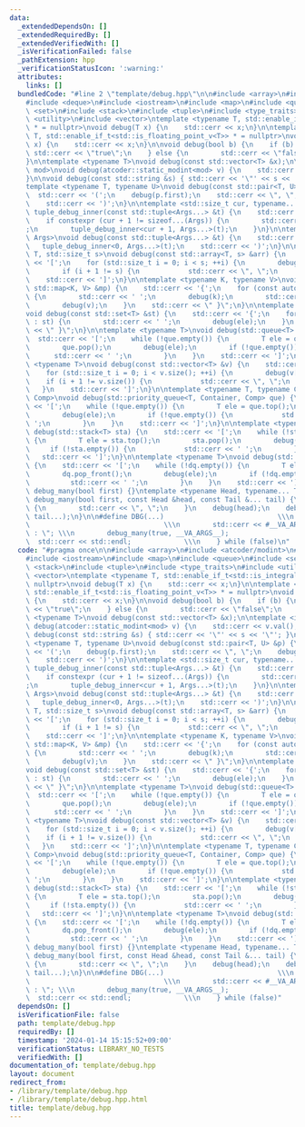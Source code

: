 ```yaml
---
data:
  _extendedDependsOn: []
  _extendedRequiredBy: []
  _extendedVerifiedWith: []
  _isVerificationFailed: false
  _pathExtension: hpp
  _verificationStatusIcon: ':warning:'
  attributes:
    links: []
  bundledCode: "#line 2 \"template/debug.hpp\"\n\n#include <array>\n#include <atcoder/modint>\n\
    #include <deque>\n#include <iostream>\n#include <map>\n#include <queue>\n#include\
    \ <set>\n#include <stack>\n#include <tuple>\n#include <type_traits>\n#include\
    \ <utility>\n#include <vector>\ntemplate <typename T, std::enable_if_t<std::is_integral_v<T>>\
    \ * = nullptr>\nvoid debug(T x) {\n    std::cerr << x;\n}\n\ntemplate <typename\
    \ T, std::enable_if_t<std::is_floating_point_v<T>> * = nullptr>\nvoid debug(T\
    \ x) {\n    std::cerr << x;\n}\n\nvoid debug(bool b) {\n    if (b) {\n       \
    \ std::cerr << \"true\";\n    } else {\n        std::cerr << \"false\";\n    }\n\
    }\n\ntemplate <typename T>\nvoid debug(const std::vector<T> &x);\n\ntemplate <int\
    \ mod>\nvoid debug(atcoder::static_modint<mod> v) {\n    std::cerr << v.val();\n\
    }\n\nvoid debug(const std::string &s) { std::cerr << '\"' << s << '\"'; }\n\n\
    template <typename T, typename U>\nvoid debug(const std::pair<T, U> &p) {\n  \
    \  std::cerr << '(';\n    debug(p.first);\n    std::cerr << \", \";\n    debug(p.second);\n\
    \    std::cerr << ')';\n}\n\ntemplate <std::size_t cur, typename... Args>\nvoid\
    \ tuple_debug_inner(const std::tuple<Args...> &t) {\n    std::cerr << std::get<cur>(t);\n\
    \    if constexpr (cur + 1 != sizeof...(Args)) {\n        std::cerr << \", \"\
    ;\n        tuple_debug_inner<cur + 1, Args...>(t);\n    }\n}\n\ntemplate <typename...\
    \ Args>\nvoid debug(const std::tuple<Args...> &t) {\n    std::cerr << '(';\n \
    \   tuple_debug_inner<0, Args...>(t);\n    std::cerr << ')';\n}\n\ntemplate <typename\
    \ T, std::size_t s>\nvoid debug(const std::array<T, s> &arr) {\n    std::cerr\
    \ << '[';\n    for (std::size_t i = 0; i < s; ++i) {\n        debug(arr[i]);\n\
    \        if (i + 1 != s) {\n            std::cerr << \", \";\n        }\n    }\n\
    \    std::cerr << ']';\n}\n\ntemplate <typename K, typename V>\nvoid debug(const\
    \ std::map<K, V> &mp) {\n    std::cerr << '{';\n    for (const auto [k, v] : mp)\
    \ {\n        std::cerr << ' ';\n        debug(k);\n        std::cerr << ':';\n\
    \        debug(v);\n    }\n    std::cerr << \" }\";\n}\n\ntemplate <typename T>\n\
    void debug(const std::set<T> &st) {\n    std::cerr << '{';\n    for (const T &ele\
    \ : st) {\n        std::cerr << ' ';\n        debug(ele);\n    }\n    std::cerr\
    \ << \" }\";\n}\n\ntemplate <typename T>\nvoid debug(std::queue<T> que) {\n  \
    \  std::cerr << '[';\n    while (!que.empty()) {\n        T ele = que.front();\n\
    \        que.pop();\n        debug(ele);\n        if (!que.empty()) {\n      \
    \      std::cerr << ' ';\n        }\n    }\n    std::cerr << ']';\n}\n\ntemplate\
    \ <typename T>\nvoid debug(const std::vector<T> &v) {\n    std::cerr << '[';\n\
    \    for (std::size_t i = 0; i < v.size(); ++i) {\n        debug(v[i]);\n    \
    \    if (i + 1 != v.size()) {\n            std::cerr << \", \";\n        }\n \
    \   }\n    std::cerr << ']';\n}\n\ntemplate <typename T, typename Container, typename\
    \ Comp>\nvoid debug(std::priority_queue<T, Container, Comp> que) {\n    std::cerr\
    \ << '[';\n    while (!que.empty()) {\n        T ele = que.top();\n        que.pop();\n\
    \        debug(ele);\n        if (!que.empty()) {\n            std::cerr << '\
    \ ';\n        }\n    }\n    std::cerr << ']';\n}\n\ntemplate <typename T>\nvoid\
    \ debug(std::stack<T> sta) {\n    std::cerr << '[';\n    while (!sta.empty())\
    \ {\n        T ele = sta.top();\n        sta.pop();\n        debug(ele);\n   \
    \     if (!sta.empty()) {\n            std::cerr << ' ';\n        }\n    }\n \
    \   std::cerr << ']';\n}\n\ntemplate <typename T>\nvoid debug(std::deque<T> dq)\
    \ {\n    std::cerr << '[';\n    while (!dq.empty()) {\n        T ele = dq.front();\n\
    \        dq.pop_front();\n        debug(ele);\n        if (!dq.empty()) {\n  \
    \          std::cerr << ' ';\n        }\n    }\n    std::cerr << ']';\n}\n\nvoid\
    \ debug_many(bool first) {}\ntemplate <typename Head, typename... Tail>\nvoid\
    \ debug_many(bool first, const Head &head, const Tail &... tail) {\n    if (!first)\
    \ {\n        std::cerr << \", \";\n    }\n    debug(head);\n    debug_many(false,\
    \ tail...);\n}\n\n#define DBG(...)                            \\\n    do {   \
    \                                 \\\n        std::cerr << #__VA_ARGS__ << \"\
    \ : \"; \\\n        debug_many(true, __VA_ARGS__);                 \\\n      \
    \  std::cerr << std::endl;             \\\n    } while (false)\n"
  code: "#pragma once\n\n#include <array>\n#include <atcoder/modint>\n#include <deque>\n\
    #include <iostream>\n#include <map>\n#include <queue>\n#include <set>\n#include\
    \ <stack>\n#include <tuple>\n#include <type_traits>\n#include <utility>\n#include\
    \ <vector>\ntemplate <typename T, std::enable_if_t<std::is_integral_v<T>> * =\
    \ nullptr>\nvoid debug(T x) {\n    std::cerr << x;\n}\n\ntemplate <typename T,\
    \ std::enable_if_t<std::is_floating_point_v<T>> * = nullptr>\nvoid debug(T x)\
    \ {\n    std::cerr << x;\n}\n\nvoid debug(bool b) {\n    if (b) {\n        std::cerr\
    \ << \"true\";\n    } else {\n        std::cerr << \"false\";\n    }\n}\n\ntemplate\
    \ <typename T>\nvoid debug(const std::vector<T> &x);\n\ntemplate <int mod>\nvoid\
    \ debug(atcoder::static_modint<mod> v) {\n    std::cerr << v.val();\n}\n\nvoid\
    \ debug(const std::string &s) { std::cerr << '\"' << s << '\"'; }\n\ntemplate\
    \ <typename T, typename U>\nvoid debug(const std::pair<T, U> &p) {\n    std::cerr\
    \ << '(';\n    debug(p.first);\n    std::cerr << \", \";\n    debug(p.second);\n\
    \    std::cerr << ')';\n}\n\ntemplate <std::size_t cur, typename... Args>\nvoid\
    \ tuple_debug_inner(const std::tuple<Args...> &t) {\n    std::cerr << std::get<cur>(t);\n\
    \    if constexpr (cur + 1 != sizeof...(Args)) {\n        std::cerr << \", \"\
    ;\n        tuple_debug_inner<cur + 1, Args...>(t);\n    }\n}\n\ntemplate <typename...\
    \ Args>\nvoid debug(const std::tuple<Args...> &t) {\n    std::cerr << '(';\n \
    \   tuple_debug_inner<0, Args...>(t);\n    std::cerr << ')';\n}\n\ntemplate <typename\
    \ T, std::size_t s>\nvoid debug(const std::array<T, s> &arr) {\n    std::cerr\
    \ << '[';\n    for (std::size_t i = 0; i < s; ++i) {\n        debug(arr[i]);\n\
    \        if (i + 1 != s) {\n            std::cerr << \", \";\n        }\n    }\n\
    \    std::cerr << ']';\n}\n\ntemplate <typename K, typename V>\nvoid debug(const\
    \ std::map<K, V> &mp) {\n    std::cerr << '{';\n    for (const auto [k, v] : mp)\
    \ {\n        std::cerr << ' ';\n        debug(k);\n        std::cerr << ':';\n\
    \        debug(v);\n    }\n    std::cerr << \" }\";\n}\n\ntemplate <typename T>\n\
    void debug(const std::set<T> &st) {\n    std::cerr << '{';\n    for (const T &ele\
    \ : st) {\n        std::cerr << ' ';\n        debug(ele);\n    }\n    std::cerr\
    \ << \" }\";\n}\n\ntemplate <typename T>\nvoid debug(std::queue<T> que) {\n  \
    \  std::cerr << '[';\n    while (!que.empty()) {\n        T ele = que.front();\n\
    \        que.pop();\n        debug(ele);\n        if (!que.empty()) {\n      \
    \      std::cerr << ' ';\n        }\n    }\n    std::cerr << ']';\n}\n\ntemplate\
    \ <typename T>\nvoid debug(const std::vector<T> &v) {\n    std::cerr << '[';\n\
    \    for (std::size_t i = 0; i < v.size(); ++i) {\n        debug(v[i]);\n    \
    \    if (i + 1 != v.size()) {\n            std::cerr << \", \";\n        }\n \
    \   }\n    std::cerr << ']';\n}\n\ntemplate <typename T, typename Container, typename\
    \ Comp>\nvoid debug(std::priority_queue<T, Container, Comp> que) {\n    std::cerr\
    \ << '[';\n    while (!que.empty()) {\n        T ele = que.top();\n        que.pop();\n\
    \        debug(ele);\n        if (!que.empty()) {\n            std::cerr << '\
    \ ';\n        }\n    }\n    std::cerr << ']';\n}\n\ntemplate <typename T>\nvoid\
    \ debug(std::stack<T> sta) {\n    std::cerr << '[';\n    while (!sta.empty())\
    \ {\n        T ele = sta.top();\n        sta.pop();\n        debug(ele);\n   \
    \     if (!sta.empty()) {\n            std::cerr << ' ';\n        }\n    }\n \
    \   std::cerr << ']';\n}\n\ntemplate <typename T>\nvoid debug(std::deque<T> dq)\
    \ {\n    std::cerr << '[';\n    while (!dq.empty()) {\n        T ele = dq.front();\n\
    \        dq.pop_front();\n        debug(ele);\n        if (!dq.empty()) {\n  \
    \          std::cerr << ' ';\n        }\n    }\n    std::cerr << ']';\n}\n\nvoid\
    \ debug_many(bool first) {}\ntemplate <typename Head, typename... Tail>\nvoid\
    \ debug_many(bool first, const Head &head, const Tail &... tail) {\n    if (!first)\
    \ {\n        std::cerr << \", \";\n    }\n    debug(head);\n    debug_many(false,\
    \ tail...);\n}\n\n#define DBG(...)                            \\\n    do {   \
    \                                 \\\n        std::cerr << #__VA_ARGS__ << \"\
    \ : \"; \\\n        debug_many(true, __VA_ARGS__);                 \\\n      \
    \  std::cerr << std::endl;             \\\n    } while (false)"
  dependsOn: []
  isVerificationFile: false
  path: template/debug.hpp
  requiredBy: []
  timestamp: '2024-01-14 15:15:52+09:00'
  verificationStatus: LIBRARY_NO_TESTS
  verifiedWith: []
documentation_of: template/debug.hpp
layout: document
redirect_from:
- /library/template/debug.hpp
- /library/template/debug.hpp.html
title: template/debug.hpp
---
```

